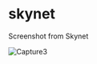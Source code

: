 # skynet

Screenshot from Skynet

![Capture3](https://user-images.githubusercontent.com/63968814/121071572-65cd2400-c7d0-11eb-8d0e-1d3341a1f4a6.PNG)



